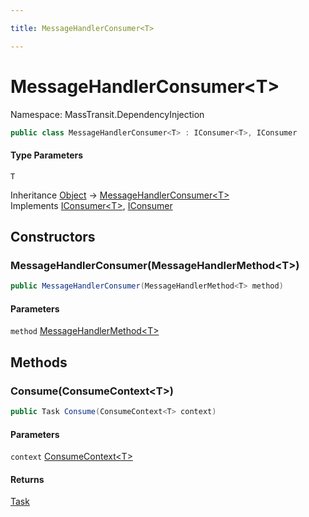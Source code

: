```yaml
---

title: MessageHandlerConsumer<T>

---
```


# MessageHandlerConsumer\<T\>

Namespace: MassTransit.DependencyInjection

```csharp
public class MessageHandlerConsumer<T> : IConsumer<T>, IConsumer
```

#### Type Parameters

`T`<br/>

Inheritance [Object](https://learn.microsoft.com/en-us/dotnet/api/system.object) → [MessageHandlerConsumer\<T\>](../masstransit-dependencyinjection/messagehandlerconsumer-1)<br/>
Implements [IConsumer\<T\>](../../masstransit-abstractions/masstransit/iconsumer-1), [IConsumer](../../masstransit-abstractions/masstransit/iconsumer)

## Constructors

### **MessageHandlerConsumer(MessageHandlerMethod\<T\>)**

```csharp
public MessageHandlerConsumer(MessageHandlerMethod<T> method)
```

#### Parameters

`method` [MessageHandlerMethod\<T\>](../masstransit-dependencyinjection/messagehandlermethod-1)<br/>

## Methods

### **Consume(ConsumeContext\<T\>)**

```csharp
public Task Consume(ConsumeContext<T> context)
```

#### Parameters

`context` [ConsumeContext\<T\>](../../masstransit-abstractions/masstransit/consumecontext-1)<br/>

#### Returns

[Task](https://learn.microsoft.com/en-us/dotnet/api/system.threading.tasks.task)<br/>
